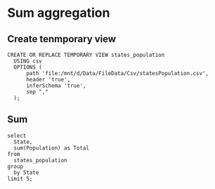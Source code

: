 # Sum aggregation

## Create tenmporary view

    CREATE OR REPLACE TEMPORARY VIEW states_population
      USING csv
      OPTIONS (
          path 'file:/mnt/d/Data/FileData/Csv/statesPopulation.csv',
          header 'true',
          inferSchema 'true',
          sep ","
      );

## Sum
  
    select 
      State,
      sum(Population) as Total
    from 
      states_population
    group 
      by State
    limit 5;
